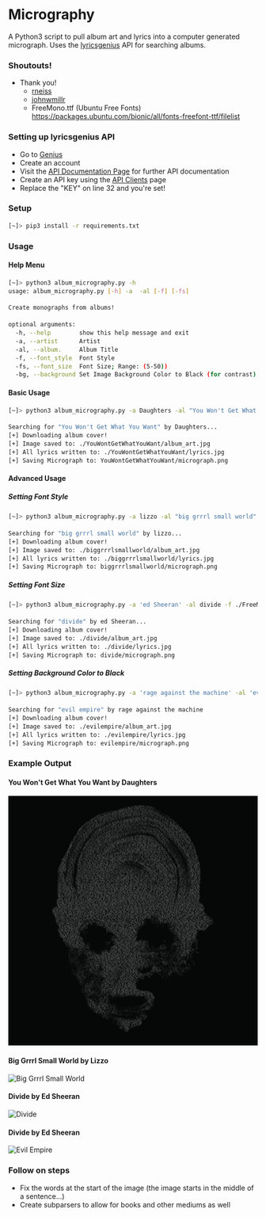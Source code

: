 # Micrography #
A Python3 script to pull album art and lyrics into a computer generated micrograph.
Uses the [lyricsgenius](https://pypi.org/project/lyricsgenius) API for searching albums.


### Shoutouts! ###
* Thank you!
    * [rneiss](https://github.com/rneiss/micrography)
    * [johnwmillr](https://github.com/johnwmillr/lyricsgenius)
    * FreeMono.ttf (Ubuntu Free Fonts) https://packages.ubuntu.com/bionic/all/fonts-freefont-ttf/filelist


### Setting up lyricsgenius API ###
* Go to [Genius](https://genius.com)
* Create an account
* Visit the [API Documentation Page](https://docs.genius.com/) for further API documentation
* Create an API key using the [API Clients](https://genius.com/api-clients) page
* Replace the "KEY" on line 32 and you're set!

### Setup ###
```bash
[~]> pip3 install -r requirements.txt
```

### Usage ###
#### Help Menu ####
```bash
[~]> python3 album_micrography.py -h
usage: album_micrography.py [-h] -a  -al [-f] [-fs]

Create monographs from albums!

optional arguments:
  -h, --help        show this help message and exit
  -a, --artist      Artist
  -al, --album.     Album Title
  -f, --font_style  Font Style
  -fs, --font_size  Font Size; Range: (5-50))
  -bg, --background Set Image Background Color to Black (for contrast)
  ```

#### Basic Usage  ####
```bash
[~]> python3 album_micrography.py -a Daughters -al "You Won't Get What You Want"

Searching for "You Won't Get What You Want" by Daughters...
[+] Downloading album cover!
[+] Image saved to: ./YouWontGetWhatYouWant/album_art.jpg
[+] All lyrics written to: ./YouWontGetWhatYouWant/lyrics.jpg
[+] Saving Micrograph to: YouWontGetWhatYouWant/micrograph.png
```

#### Advanced Usage ####
##### Setting Font Style #####
```bash
[~]> python3 album_micrography.py -a lizzo -al "big grrrl small world" -f ./FreeMono.ttf

Searching for "big grrrl small world" by lizzo...
[+] Downloading album cover!
[+] Image saved to: ./biggrrrlsmallworld/album_art.jpg
[+] All lyrics written to: ./biggrrrlsmallworld/lyrics.jpg
[+] Saving Micrograph to: biggrrrlsmallworld/micrograph.png
```
##### Setting Font Size #####
```bash
[~]> python3 album_micrography.py -a 'ed Sheeran' -al divide -f ./FreeMono.ttf -fs 11

Searching for "divide" by ed Sheeran...
[+] Downloading album cover!
[+] Image saved to: ./divide/album_art.jpg
[+] All lyrics written to: ./divide/lyrics.jpg
[+] Saving Micrograph to: divide/micrograph.png
```

##### Setting Background Color to Black #####
```bash
[~]> python3 album_micrography.py -a 'rage against the machine' -al 'evil empire' -bg

Searching for "evil empire" by rage against the machine
[+] Downloading album cover!
[+] Image saved to: ./evilempire/album_art.jpg
[+] All lyrics written to: ./evilempire/lyrics.jpg
[+] Saving Micrograph to: evilempire/micrograph.png
```


### Example Output ###
#### You Won't Get What You Want by Daughters ###
![You Won't Get What You Want](./examples/daughters_you_wont_get_what_you_want_micrograph.png)
#### Big Grrrl Small World by Lizzo ####
![Big Grrrl Small World](./examples/lizzo_big_grrrl_small_world_micrograph.png)
#### Divide by Ed Sheeran ####
![Divide](./examples/ed_sheeran_divide_micrograph.png)
#### Divide by Ed Sheeran ####
![Evil Empire](./examples/rage_against_the_machine_evil_empire_micrograph.png)


### Follow on steps ###
* Fix the words at the start of the image (the image starts in the middle of a sentence...)
* Create subparsers to allow for books and other mediums as well
